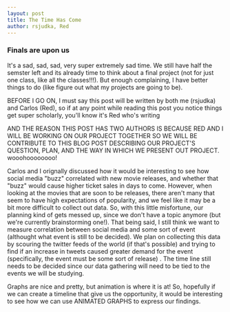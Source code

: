 ```yaml
---
layout: post
title: The Time Has Come
author: rsjudka, Red
---
```



### Finals are upon us

It's a sad, sad, sad, very super extremely sad time. We still have half the semster left and its already time to think about a final project (not for just one class, like all the classes!!!). But enough complaining, I have better things to do (like figure out what my projects are going to be).

BEFORE I GO ON, I must say this post will be written by both me (rsjudka) and Carlos (Red), so if at any point while reading this post you notice things get super scholarly, you'll know it's Red who's writing

AND THE REASON THIS POST HAS TWO AUTHORS IS BECAUSE RED AND I WILL BE WORKING ON OUR PROJECT TOGETHER SO WE WILL BE CONTRIBUTE TO THIS BLOG POST DESCRIBING OUR PROJECT'S QUESTION, PLAN, AND THE WAY IN WHICH WE PRESENT OUT PROJECT. wooohoooooooo!

Carlos and I orignally discussed how it would be interesting to see how social media "buzz" correlated with new movie releases, and whether that "buzz" would cause higher ticket sales in days to come. However, when looking at the movies that are soon to be releases, there aren't many that seem to have high expectations of popularity, and we feel like it may be a bit more difficult to collect out data. So, with this little misfortune, our planning kind of gets messed up, since we don't have a topic anymore (but we're currently brainstorming one!). That being said, I still think we want to measure correlation between social media and some sort of event (althought what event is still to be decided). We plan on collecting this data by scouring the twitter feeds of the world (if that's possible) and trying to find if an increase in tweets caused greater demand for the event (specifically, the event must be some sort of release) . The time line still needs to be decided since our data gathering will need to be tied to the events we will be studying.

Graphs are nice and pretty, but animation is where it is at! So, hopefully if we can create a timeline that give us the opportunity, it would be interesting to see how we can use ANIMATED GRAPHS to express our findings.
